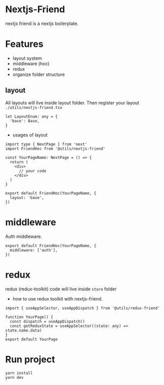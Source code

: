 # Nextjs-Friend
nextjs friend is a nextjs boilerplate.

# Features
* layout system
* middleware (hoc)
* redux
* organize folder structure

## layout
All layouts will live inside layout folder. Then register your layout `./utils/nextjs-friend.tsx`

```tsx
let LayoutEnum: any = {
  'base': Base,
}
```

* usages of layout 

```tsx 
import type { NextPage } from 'next'
import FriendHoc from '@utils/nextjs-friend'

const YourPageName: NextPage = () => {
  return (
    <div>
      // your code 
    </div>
  )
}

export default FriendHoc(YourPageName, {
  layout: 'base',
})
```


# middleware

Auth middleware.

```tsx 
export default FriendHoc(YourPageName, {
  middleware: ['auth'],
})
```

# redux 

redux (redux-toolkit) code will live inside `store` folder

* how to use redux toolkit with nextjs-friend.

```tsx 
import { useAppSelector, useAppDispatch } from '@utils/redux-friend'

function YourPage() {
  const dispatch = useAppDispatch()
  const getReduxState = useAppSelector((state: any) => state.name.data)
}
export default YourPage
```

# Run project 

```bash 
yarn install 
yarn dev
```